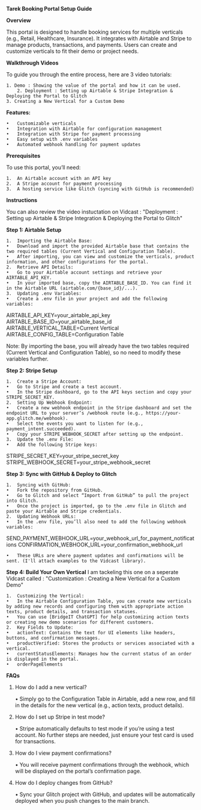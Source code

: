 **Tarek Booking Portal Setup Guide**

**Overview**

This portal is designed to handle booking services for multiple verticals (e.g., Retail, Healthcare, Insurance). It integrates with Airtable and Stripe to manage products, transactions, and payments. Users can create and customize verticals to fit their demo or project needs.

**Walkthrough Videos**

To guide you through the entire process, here are 3 video tutorials:

	1. Demo : Showing the value of the portal and how it can be used.
        2. Deployment : Setting up Airtable & Stripe Integration & Deploying the Portal to Glitch
	3. Creating a New Vertical for a Custom Demo

**Features:**

	•	Customizable verticals
	•	Integration with Airtable for configuration management
	•	Integration with Stripe for payment processing
	•	Easy setup with .env variables
	•	Automated webhook handling for payment updates

**Prerequisites**

To use this portal, you’ll need:

	1.	An Airtable account with an API key
	2.	A Stripe account for payment processing
	3.	A hosting service like Glitch (syncing with GitHub is recommended)

**Instructions**

You can also review the video instuctation on Vidcast : "Deployment : Setting up Airtable & Stripe Integration & Deploying the Portal to Glitch"

**Step 1: Airtable Setup**

	1.	Importing the Airtable Base:
	•	Download and import the provided Airtable base that contains the two required tables (Current Vertical and Configuration Table).
	•	After importing, you can view and customize the verticals, product information, and other configurations for the portal.
	2.	Retrieve API Details:
	•	Go to your Airtable account settings and retrieve your AIRTABLE_API_KEY.
	•	In your imported base, copy the AIRTABLE_BASE_ID. You can find it in the Airtable URL (airtable.com/{base_id}/...).
	3.	Updating .env Variables:
	•	Create a .env file in your project and add the following variables:
 
AIRTABLE_API_KEY=your_airtable_api_key
AIRTABLE_BASE_ID=your_airtable_base_id
AIRTABLE_VERTICAL_TABLE=Current Vertical
AIRTABLE_CONFIG_TABLE=Configuration Table

Note:	By importing the base, you will already have the two tables required (Current Vertical and Configuration Table), so no need to modify these variables further.

**Step 2: Stripe Setup**

	1.	Create a Stripe Account:
	•	Go to Stripe and create a test account.
	•	In the Stripe dashboard, go to the API keys section and copy your STRIPE_SECRET_KEY.
	2.	Setting Up Webhook Endpoint:
	•	Create a new webhook endpoint in the Stripe dashboard and set the endpoint URL to your server’s /webhook route (e.g., https://your-app.glitch.me/webhook).
	•	Select the events you want to listen for (e.g., payment_intent.succeeded).
	•	Copy your STRIPE_WEBHOOK_SECRET after setting up the endpoint.
	3.	Update the .env File:
	•	Add the following Stripe keys:

STRIPE_SECRET_KEY=your_stripe_secret_key
STRIPE_WEBHOOK_SECRET=your_stripe_webhook_secret

**Step 3: Sync with GitHub & Deploy to Glitch**

	1.	Syncing with GitHub:
	•	Fork the repository from GitHub.
	•	Go to Glitch and select “Import from GitHub” to pull the project into Glitch.
	•	Once the project is imported, go to the .env file in Glitch and paste your Airtable and Stripe credentials.
	2.	Updating Webhook URLs:
	•	In the .env file, you’ll also need to add the following webhook variables:

SEND_PAYMENT_WEBHOOK_URL=your_webhook_url_for_payment_notifications
CONFIRMATION_WEBHOOK_URL=your_confirmation_webhook_url

	•	These URLs are where payment updates and confirmations will be sent. (I'll attach examples to the Vidcast library).

**Step 4: Build Your Own Vertical** 
I am tackeling this one on a seperate Vidcast called : "Customization : Creating a New Vertical for a Custom Demo"

	1.	Customizing the Vertical:
	•	In the Airtable Configuration Table, you can create new verticals by adding new records and configuring them with appropriate action texts, product details, and transaction statuses.
	•	You can use [BridgeIT ChatGPT] for help customizing action texts or creating new demo scenarios for different customers.
	2.	Key Fields to Update:
	•	actionText: Contains the text for UI elements like headers, buttons, and confirmation messages.
	•	productVerified: Stores the products or services associated with a vertical.
	•	currentStatusElements: Manages how the current status of an order is displayed in the portal.
	•	orderPageElements

 
**FAQs**

1. How do I add a new vertical?

	•	Simply go to the Configuration Table in Airtable, add a new row, and fill in the details for the new vertical (e.g., action texts, product details).

2. How do I set up Stripe in test mode?

	•	Stripe automatically defaults to test mode if you’re using a test account. No further steps are needed, just ensure your test card is used for transactions.

3. How do I view payment confirmations?

	•	You will receive payment confirmations through the webhook, which will be displayed on the portal’s confirmation page.

4. How do I deploy changes from GitHub?

	•	Sync your Glitch project with GitHub, and updates will be automatically deployed when you push changes to the main branch.
